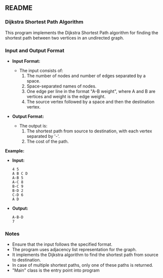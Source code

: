 ## README

###  Dijkstra Shortest Path Algorithm

This program implements the Dijkstra Shortest Path algorithm for finding the shortest path between two vertices in an undirected graph.

### Input and Output Format

- **Input Format:** 
  - The input consists of:
    1. The number of nodes and number of edges separated by a space.
    2. Space-separated names of nodes.
    3. One edge per line in the format "A-B weight", where A and B are vertices and weight is the edge weight.
    4. The source vertex followed by a space and then the destination vertex.

- **Output Format:** 
  - The output is:
    1. The shortest path from source to destination, with each vertex separated by '-'.
    2. The cost of the path.

**Example:**

- **Input:** 
  ```
  4 5
  A B C D
  A-B 5
  A-C 8
  B-C 9
  B-D 2
  C-D 6
  A D
  ```

- **Output:** 
  ```
  A-B-D
  7
  ```



### Notes

- Ensure that the input follows the specified format.
- The program uses adjacency list representation for the graph.
- It implements the Dijkstra algorithm to find the shortest path from source to destination.
- In case of multiple shortest paths, only one of these paths is returned.
- "Main" class is the entry point into program

